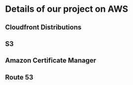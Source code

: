 # Details of our project on AWS

## Cloudfront Distributions

## S3

## Amazon Certificate Manager

## Route 53